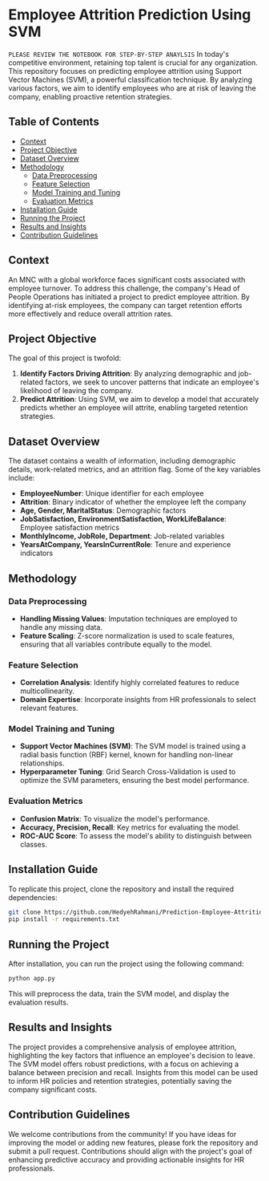 
# Employee Attrition Prediction Using SVM
`PLEASE REVIEW THE NOTEBOOK FOR STEP-BY-STEP ANAYLSIS`
In today's competitive environment, retaining top talent is crucial for any organization. This repository focuses on predicting employee attrition using Support Vector Machines (SVM), a powerful classification technique. By analyzing various factors, we aim to identify employees who are at risk of leaving the company, enabling proactive retention strategies.

## Table of Contents

- [Context](#context)
- [Project Objective](#project-objective)
- [Dataset Overview](#dataset-overview)
- [Methodology](#methodology)
  - [Data Preprocessing](#data-preprocessing)
  - [Feature Selection](#feature-selection)
  - [Model Training and Tuning](#model-training-and-tuning)
  - [Evaluation Metrics](#evaluation-metrics)
- [Installation Guide](#installation-guide)
- [Running the Project](#running-the-project)
- [Results and Insights](#results-and-insights)
- [Contribution Guidelines](#contribution-guidelines)

## Context

An MNC with a global workforce faces significant costs associated with employee turnover. To address this challenge, the company's Head of People Operations has initiated a project to predict employee attrition. By identifying at-risk employees, the company can target retention efforts more effectively and reduce overall attrition rates.

## Project Objective

The goal of this project is twofold:

1. **Identify Factors Driving Attrition**: By analyzing demographic and job-related factors, we seek to uncover patterns that indicate an employee's likelihood of leaving the company.
2. **Predict Attrition**: Using SVM, we aim to develop a model that accurately predicts whether an employee will attrite, enabling targeted retention strategies.

## Dataset Overview

The dataset contains a wealth of information, including demographic details, work-related metrics, and an attrition flag. Some of the key variables include:

- **EmployeeNumber**: Unique identifier for each employee
- **Attrition**: Binary indicator of whether the employee left the company
- **Age, Gender, MaritalStatus**: Demographic factors
- **JobSatisfaction, EnvironmentSatisfaction, WorkLifeBalance**: Employee satisfaction metrics
- **MonthlyIncome, JobRole, Department**: Job-related variables
- **YearsAtCompany, YearsInCurrentRole**: Tenure and experience indicators

## Methodology

### Data Preprocessing

- **Handling Missing Values**: Imputation techniques are employed to handle any missing data.
- **Feature Scaling**: Z-score normalization is used to scale features, ensuring that all variables contribute equally to the model.

### Feature Selection

- **Correlation Analysis**: Identify highly correlated features to reduce multicollinearity.
- **Domain Expertise**: Incorporate insights from HR professionals to select relevant features.

### Model Training and Tuning

- **Support Vector Machines (SVM)**: The SVM model is trained using a radial basis function (RBF) kernel, known for handling non-linear relationships.
- **Hyperparameter Tuning**: Grid Search Cross-Validation is used to optimize the SVM parameters, ensuring the best model performance.

### Evaluation Metrics

- **Confusion Matrix**: To visualize the model's performance.
- **Accuracy, Precision, Recall**: Key metrics for evaluating the model.
- **ROC-AUC Score**: To assess the model's ability to distinguish between classes.

## Installation Guide

To replicate this project, clone the repository and install the required dependencies:

```bash
git clone https://github.com/HedyehRahmani/Prediction-Employee-Attrition.git
pip install -r requirements.txt
```

## Running the Project

After installation, you can run the project using the following command:

```bash
python app.py
```

This will preprocess the data, train the SVM model, and display the evaluation results.

## Results and Insights

The project provides a comprehensive analysis of employee attrition, highlighting the key factors that influence an employee's decision to leave. The SVM model offers robust predictions, with a focus on achieving a balance between precision and recall. Insights from this model can be used to inform HR policies and retention strategies, potentially saving the company significant costs.

## Contribution Guidelines

We welcome contributions from the community! If you have ideas for improving the model or adding new features, please fork the repository and submit a pull request. Contributions should align with the project's goal of enhancing predictive accuracy and providing actionable insights for HR professionals.
